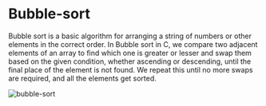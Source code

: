 # Bubble-sort
Bubble sort is a basic algorithm for arranging a string of numbers or other elements in the correct order. 
In Bubble sort in C, we compare two adjacent elements of an array to find which one is greater or lesser and swap them based on the given condition, 
whether ascending or descending, until the final place of the element is not found.
We repeat this until no more swaps are required, and all the elements get sorted.


![bubble-sort](https://user-images.githubusercontent.com/125429485/234470486-59eb12ed-94b7-4ddd-abcf-e6aa77da757c.gif)
